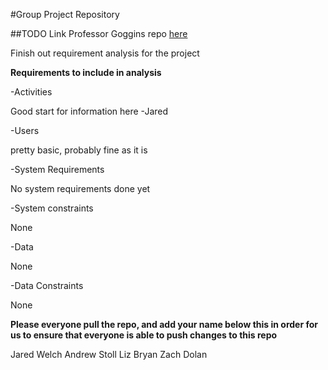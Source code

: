 #Group Project Repository

##TODO
Link Professor Goggins repo [here](https://github.com/OCDX/OCDX-Engine/tree/master/use-cases)

Finish out requirement analysis for the project

**Requirements to include in analysis**

-Activities 

Good start for information here -Jared

-Users

pretty basic, probably fine as it is

-System Requirements

No system requirements done yet

-System constraints

None

-Data

None 

-Data Constraints

None

**Please everyone pull the repo, and add your name below this in order for us to ensure
that everyone is able to push changes to this repo**

Jared Welch
Andrew Stoll
Liz Bryan
Zach Dolan
